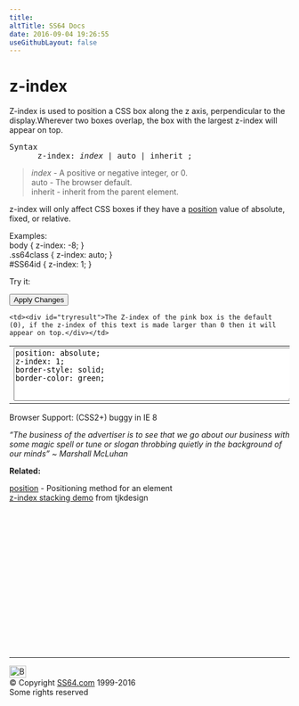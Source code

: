 ```yaml
---
title:
altTitle: SS64 Docs
date: 2016-09-04 19:26:55
useGithubLayout: false
---
```

<!-- #BeginLibraryItem "/Library/head_css.lbi" --><!-- #EndLibraryItem --><h1>z-index</h1>
<p> Z-index is used to position a CSS box along the z axis, perpendicular to the display.Wherever two boxes overlap, the box with the largest z-index will appear on top.</p>
<pre>Syntax
      z-index: <i>index</i> | auto | inherit ;</pre>
<blockquote>
<p><i class="code">index</i> - A positive or negative integer, or 0.<br>
<span class="code">auto</span> - The browser default.<br>
<span class="code">inherit</span> - inherit from the parent element.</p>
</blockquote>
<p>z-index  will only affect CSS boxes if they have a <a href="position.html">position</a> value of <span class="code">absolute</span>, <span class="code">fixed</span>, or <span class="code">relative</span>. </p>
<p>Examples:<br>
  <span class="code">body { z-index: -8; }<br>
    .ss64class { z-index: auto; }</span><br>
    <span class="code">#SS64id { z-index: 1;  }</span><br>
</p>
<div id="ontop"></div>
<p>Try it:</p><input type="button" onclick="ApplyStyle()" value="Apply Changes">
<table>
  <tbody><tr>
    <td><textarea name="tryit" id="trycode" cols="60" rows="6" onfocus="this.style.background='#fff';" onblur="this.style.background='#eee';" tabindex="1">position: absolute;
z-index: 1;
border-style: solid;
border-color: green;</textarea></td>

    <td><div id="tryresult">The Z-index of the pink box is the default (0), if the z-index of this text is made larger than 0 then it will appear on top.</div></td>
  </tr>
</tbody></table>

<p>Browser Support: (CSS2+)  buggy in IE 8</p>
<p class="quote"><i>“The business of the advertiser is to see that we go about our business with some magic spell or tune or slogan throbbing quietly in the background of our minds”  ~ Marshall McLuhan</i></p>
<p><b>Related:</b></p>
<p><a href="position.html">position</a> - Positioning method for an element<br>
<a href="http://www.tjkdesign.com/articles/z-index/teach_yourself_how_elements_stack.asp">z-index stacking demo</a> from tjkdesign </p><!-- #BeginLibraryItem "/Library/foot_css.lbi" --><p>
<!-- CSS -->
<ins class="adsbygoogle" style="display:inline-block;width:300px;height:250px" data-ad-client="ca-pub-6140977852749469" data-ad-slot="2739097502"></ins>
<script>
(adsbygoogle = window.adsbygoogle || []).push({});
</script></p>
<hr>
<div id="bl" class="footer"><a href="z-index.html#"><img src="../images/top.png" width="30" height="22" alt="Back to the Top"></a></div>
<div id="br" class="footer, tagline">© Copyright <a href="../index.html">SS64.com</a> 1999-2016<br>
Some rights reserved</div><!-- #EndLibraryItem -->

